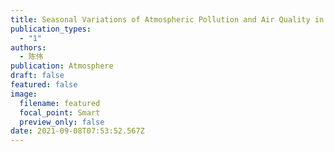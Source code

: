 ```yaml
---
title: Seasonal Variations of Atmospheric Pollution and Air Quality in Beijing
publication_types:
  - "1"
authors:
  - 陈伟
publication: Atmosphere
draft: false
featured: false
image:
  filename: featured
  focal_point: Smart
  preview_only: false
date: 2021-09-08T07:53:52.567Z
---
```

